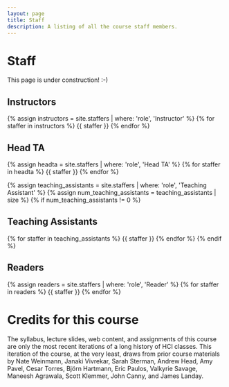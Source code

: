 ```yaml
---
layout: page
title: Staff
description: A listing of all the course staff members.
---
```


# Staff

This page is under construction! :-)

## Instructors

{% assign instructors = site.staffers | where: 'role', 'Instructor' %}
{% for staffer in instructors %}
{{ staffer }}
{% endfor %}

## Head TA

{% assign headta = site.staffers | where: 'role', 'Head TA' %}
{% for staffer in headta %}
{{ staffer }}
{% endfor %}

{% assign teaching_assistants = site.staffers | where: 'role', 'Teaching Assistant' %}
{% assign num_teaching_assistants = teaching_assistants | size %}
{% if num_teaching_assistants != 0 %}
## Teaching Assistants

{% for staffer in teaching_assistants %}
{{ staffer }}
{% endfor %}
{% endif %}


## Readers

{% assign readers = site.staffers | where: 'role', 'Reader' %}
{% for staffer in readers %}
{{ staffer }}
{% endfor %}


# Credits for this course
The syllabus, lecture slides, web content, and assignments of this course are only the most recent iterations of a long history of HCI classes. This iteration of the course, at the very least, draws from prior course materials by Nate Weinmann, Janaki Vivrekar, Sarah Sterman, Andrew Head, Amy Pavel, Cesar Torres, Björn Hartmann, Eric Paulos, Valkyrie Savage, Maneesh Agrawala, Scott Klemmer, John Canny, and James Landay.